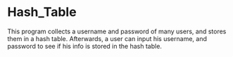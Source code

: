 # Hash_Table
This program collects a username and password of many users, and stores them in a hash table. 
Afterwards, a user can input his username, and password to see if his info is stored in the hash table.
